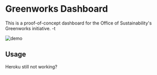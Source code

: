 
# Greenworks Dashboard
This is a proof-of-concept dashboard for the Office of Sustainability's Greenworks initiative. -t

![demo](https://cloud.githubusercontent.com/assets/2152151/19974332/8080e8a0-a1be-11e6-92f2-103487302b5a.gif)

## Usage
Heroku still not working?
